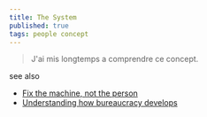 ```yaml
---
title: The System
published: true
tags: people concept
---
```

> J'ai mis longtemps a comprendre ce concept.

see also
- [Fix the machine, not the person](http://www.aaronsw.com/weblog/nummi)
- [	Understanding how bureaucracy develops](https://news.ycombinator.com/item?id=41870052)
